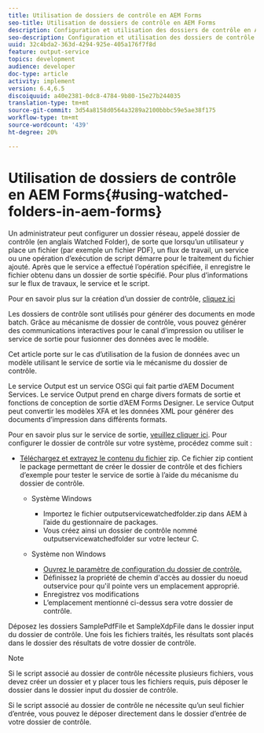 ```yaml
---
title: Utilisation de dossiers de contrôle en AEM Forms
seo-title: Utilisation de dossiers de contrôle en AEM Forms
description: Configuration et utilisation des dossiers de contrôle en AEM Forms
seo-description: Configuration et utilisation des dossiers de contrôle en AEM Forms
uuid: 32c4bda2-363d-4294-925e-405a176f7f8d
feature: output-service
topics: development
audience: developer
doc-type: article
activity: implement
version: 6.4,6.5
discoiquuid: a40e2381-0dc8-4784-9b80-15e27b244035
translation-type: tm+mt
source-git-commit: 3d54a8158d0564a3289a2100bbbc59e5ae38f175
workflow-type: tm+mt
source-wordcount: '439'
ht-degree: 20%

---
```



# Utilisation de dossiers de contrôle en AEM Forms{#using-watched-folders-in-aem-forms}

Un administrateur peut configurer un dossier réseau, appelé dossier de contrôle (en anglais Watched Folder), de sorte que lorsqu’un utilisateur y place un fichier (par exemple un fichier PDF), un flux de travail, un service ou une opération d’exécution de script démarre pour le traitement du fichier ajouté. Après que le service a effectué l’opération spécifiée, il enregistre le fichier obtenu dans un dossier de sortie spécifié. Pour plus d’informations sur le flux de travaux, le service et le script.

Pour en savoir plus sur la création d’un dossier de contrôle, [cliquez ici](https://helpx.adobe.com/experience-manager/6-4/forms/using/Creating-Configure-watched-folder.html)

Les dossiers de contrôle sont utilisés pour générer des documents en mode batch. Grâce au mécanisme de dossier de contrôle, vous pouvez générer des communications interactives pour le canal d’impression ou utiliser le service de sortie pour fusionner des données avec le modèle.

Cet article porte sur le cas d’utilisation de la fusion de données avec un modèle utilisant le service de sortie via le mécanisme du dossier de contrôle.

Le service Output est un service OSGi qui fait partie d’AEM Document Services. Le service Output prend en charge divers formats de sortie et fonctions de conception de sortie d’AEM Forms Designer. Le service Output peut convertir les modèles XFA et les données XML pour générer des documents d’impression dans différents formats.

Pour en savoir plus sur le service de sortie, [veuillez cliquer ici](https://helpx.adobe.com/aem-forms/6/output-service.html).
Pour configurer le dossier de contrôle sur votre système, procédez comme suit :
* [Téléchargez et extrayez le contenu du fichier](assets/outputservicewatchedfolderkt.zip) zip. Ce fichier zip contient le package permettant de créer le dossier de contrôle et des fichiers d’exemple pour tester le service de sortie à l’aide du mécanisme du dossier de contrôle.
   * Système Windows

      * Importez le fichier outputservicewatchedfolder.zip dans AEM à l’aide du gestionnaire de packages.
      * Vous créez ainsi un dossier de contrôle nommé outputservicewatchedfolder sur votre lecteur C.
   * Système non Windows
      * [Ouvrez le paramètre de configuration du dossier de contrôle.](http://localhost:4502/crx/de/index.jsp#/etc/fd/watchfolder/config/outputservice)
      * Définissez la propriété de chemin d&#39;accès au dossier du noeud outservice pour qu&#39;il pointe vers un emplacement approprié.
      * Enregistrez vos modifications
      * L’emplacement mentionné ci-dessus sera votre dossier de contrôle.

Déposez les dossiers SamplePdfFile et SampleXdpFile dans le dossier input du dossier de contrôle. Une fois les fichiers traités, les résultats sont placés dans le dossier des résultats de votre dossier de contrôle.


>[!NOTE]
>
>Si le script associé au dossier de contrôle nécessite plusieurs fichiers, vous devez créer un dossier et y placer tous les fichiers requis, puis déposer le dossier dans le dossier input du dossier de contrôle.
>
>Si le script associé au dossier de contrôle ne nécessite qu’un seul fichier d’entrée, vous pouvez le déposer directement dans le dossier d’entrée de votre dossier de contrôle.


